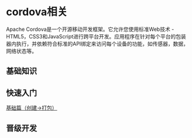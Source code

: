 # cordova相关

Apache Cordova是一个开源移动开发框架。它允许您使用标准Web技术 - HTML5，CSS3和JavaScript进行跨平台开发。应用程序在针对每个平台的包装器内执行，并依赖符合标准的API绑定来访问每个设备的功能，如传感器，数据，网络状态等。

## 基础知识

## 快速入门

[基础篇（创建->打包）](./base.MarkDown)

## 晋级开发
